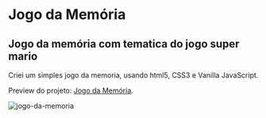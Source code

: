 # Jogo da Memória
## Jogo da memória com tematica do jogo super mario

Criei um simples jogo da memoria, usando html5, CSS3 e Vanilla JavaScript.  

Preview do projeto: [Jogo da Memória](https://wesley-nunes.github.io/jogo-da-memoria/).
  
![jogo-da-memoria](https://user-images.githubusercontent.com/43190808/115971862-5c8a3f80-a521-11eb-9220-d1cf66e71d37.png)
